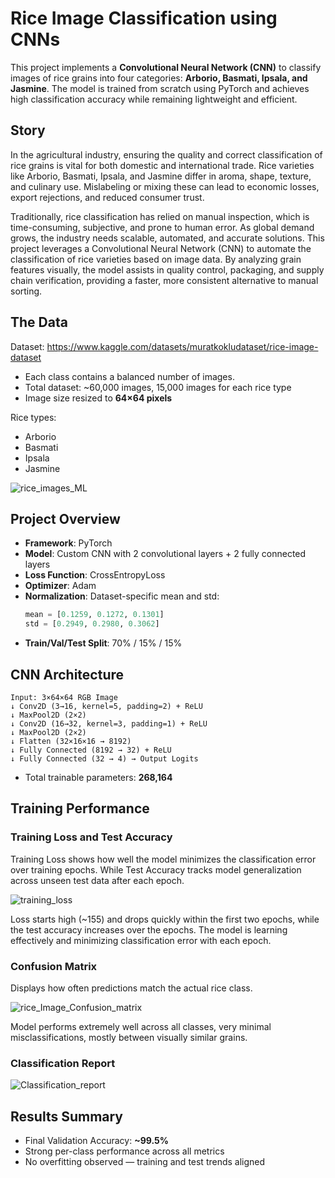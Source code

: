 # Rice Image Classification using CNNs

This project implements a **Convolutional Neural Network (CNN)** to classify images of rice grains into four categories: **Arborio, Basmati, Ipsala, and Jasmine**. The model is trained from scratch using PyTorch and achieves high classification accuracy while remaining lightweight and efficient.

## Story

In the agricultural industry, ensuring the quality and correct classification of rice grains is vital for both domestic and international trade. Rice varieties like Arborio, Basmati, Ipsala, and Jasmine differ in aroma, shape, texture, and culinary use. Mislabeling or mixing these can lead to economic losses, export rejections, and reduced consumer trust.

Traditionally, rice classification has relied on manual inspection, which is time-consuming, subjective, and prone to human error. As global demand grows, the industry needs scalable, automated, and accurate solutions. This project leverages a Convolutional Neural Network (CNN) to automate the classification of rice varieties based on image data. By analyzing grain features visually, the model assists in quality control, packaging, and supply chain verification, providing a faster, more consistent alternative to manual sorting.

## The Data

Dataset: https://www.kaggle.com/datasets/muratkokludataset/rice-image-dataset

- Each class contains a balanced number of images.
- Total dataset: ~60,000 images, 15,000 images for each rice type
- Image size resized to **64×64 pixels**

Rice types:
- Arborio
- Basmati
- Ipsala
- Jasmine

![rice_images_ML](https://github.com/user-attachments/assets/146a2942-40e4-4e04-8763-c95917e94b01)


## Project Overview
- **Framework**: PyTorch
- **Model**: Custom CNN with 2 convolutional layers + 2 fully connected layers
- **Loss Function**: CrossEntropyLoss
- **Optimizer**: Adam
- **Normalization**: Dataset-specific mean and std:
  ```python
  mean = [0.1259, 0.1272, 0.1301]
  std = [0.2949, 0.2980, 0.3062]
  ```
- **Train/Val/Test Split**: 70% / 15% / 15%

## CNN Architecture
```
Input: 3×64×64 RGB Image
↓ Conv2D (3→16, kernel=5, padding=2) + ReLU
↓ MaxPool2D (2×2)
↓ Conv2D (16→32, kernel=3, padding=1) + ReLU
↓ MaxPool2D (2×2)
↓ Flatten (32×16×16 → 8192)
↓ Fully Connected (8192 → 32) + ReLU
↓ Fully Connected (32 → 4) → Output Logits
```
- Total trainable parameters: **268,164**

## Training Performance

### Training Loss and Test Accuracy
Training Loss shows how well the model minimizes the classification error over training epochs. While Test Accuracy tracks model generalization across unseen test data after each epoch.

![training_loss](https://github.com/user-attachments/assets/fb2e7f5c-0241-4c5a-a663-7403a076800a)

Loss starts high (~155) and drops quickly within the first two epochs, while the test accuracy increases over the epochs. The model is learning effectively and minimizing classification error with each epoch.

### Confusion Matrix
Displays how often predictions match the actual rice class.

![rice_Image_Confusion_matrix](https://github.com/user-attachments/assets/8d04b76f-fde4-47ff-8772-8ea2547d0777)

Model performs extremely well across all classes, very minimal misclassifications, mostly between visually similar grains.

### Classification Report

![Classification_report](https://github.com/user-attachments/assets/658e51e7-da25-4e7c-b1ee-067b00dfcbfc)

## Results Summary
- Final Validation Accuracy: **~99.5%**
- Strong per-class performance across all metrics
- No overfitting observed — training and test trends aligned

